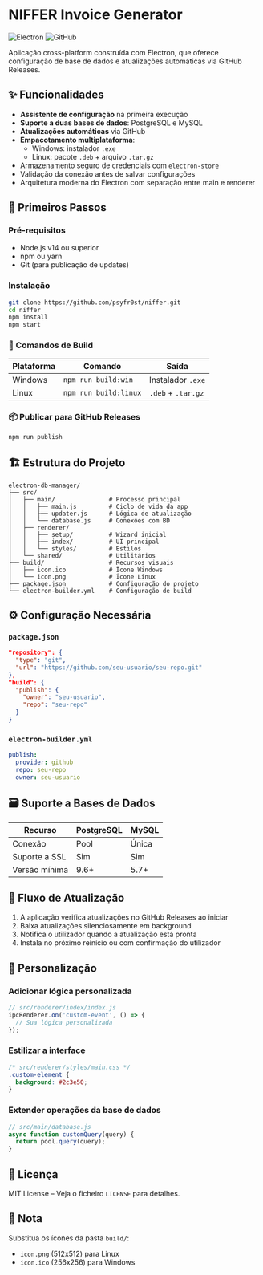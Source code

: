 
# NIFFER Invoice Generator

![Electron](https://img.shields.io/badge/Electron-2B2E3A?style=for-the-badge&logo=electron&logoColor=9FEAF9) ![GitHub](https://img.shields.io/badge/GitHub-100000?style=for-the-badge&logo=github&logoColor=white)

Aplicação cross-platform construída com Electron, que oferece configuração de base de dados e atualizações automáticas via GitHub Releases.

## ✨ Funcionalidades

- **Assistente de configuração** na primeira execução
- **Suporte a duas bases de dados**: PostgreSQL e MySQL
- **Atualizações automáticas** via GitHub
- **Empacotamento multiplataforma**:
  - Windows: instalador `.exe`
  - Linux: pacote `.deb` + arquivo `.tar.gz`
- Armazenamento seguro de credenciais com `electron-store`
- Validação da conexão antes de salvar configurações
- Arquitetura moderna do Electron com separação entre main e renderer

## 🚀 Primeiros Passos

### Pré-requisitos

- Node.js v14 ou superior
- npm ou yarn
- Git (para publicação de updates)

### Instalação

```bash
git clone https://github.com/psyfr0st/niffer.git
cd niffer
npm install
npm start
```

### 🔨 Comandos de Build

| Plataforma | Comando              | Saída                   |
|-----------|----------------------|--------------------------|
| Windows   | `npm run build:win`  | Instalador `.exe`        |
| Linux     | `npm run build:linux`| `.deb` + `.tar.gz`       |

### 📦 Publicar para GitHub Releases

```bash
npm run publish
```

## 🏗️ Estrutura do Projeto

```
electron-db-manager/
├── src/
│   ├── main/               # Processo principal
│   │   ├── main.js         # Ciclo de vida da app
│   │   ├── updater.js      # Lógica de atualização
│   │   └── database.js     # Conexões com BD
│   ├── renderer/
│   │   ├── setup/          # Wizard inicial
│   │   ├── index/          # UI principal
│   │   └── styles/         # Estilos
│   └── shared/             # Utilitários
├── build/                  # Recursos visuais
│   ├── icon.ico            # Ícone Windows
│   └── icon.png            # Ícone Linux
├── package.json            # Configuração do projeto
└── electron-builder.yml    # Configuração de build
```

## ⚙️ Configuração Necessária

### `package.json`

```json
"repository": {
  "type": "git",
  "url": "https://github.com/seu-usuario/seu-repo.git"
},
"build": {
  "publish": {
    "owner": "seu-usuario",
    "repo": "seu-repo"
  }
}
```

### `electron-builder.yml`

```yaml
publish:
  provider: github
  repo: seu-repo
  owner: seu-usuario
```

## 🗃️ Suporte a Bases de Dados

| Recurso           | PostgreSQL     | MySQL          |
|------------------|----------------|----------------|
| Conexão          | Pool           | Única          |
| Suporte a SSL    | Sim            | Sim            |
| Versão mínima    | 9.6+           | 5.7+           |

## 🔄 Fluxo de Atualização

1. A aplicação verifica atualizações no GitHub Releases ao iniciar
2. Baixa atualizações silenciosamente em background
3. Notifica o utilizador quando a atualização está pronta
4. Instala no próximo reinício ou com confirmação do utilizador

## 🎨 Personalização

### Adicionar lógica personalizada

```js
// src/renderer/index/index.js
ipcRenderer.on('custom-event', () => {
  // Sua lógica personalizada
});
```

### Estilizar a interface

```css
/* src/renderer/styles/main.css */
.custom-element {
  background: #2c3e50;
}
```

### Extender operações da base de dados

```js
// src/main/database.js
async function customQuery(query) {
  return pool.query(query);
}
```

## 📜 Licença

MIT License – Veja o ficheiro `LICENSE` para detalhes.

## 📌 Nota

Substitua os ícones da pasta `build/`:

- `icon.png` (512x512) para Linux
- `icon.ico` (256x256) para Windows
